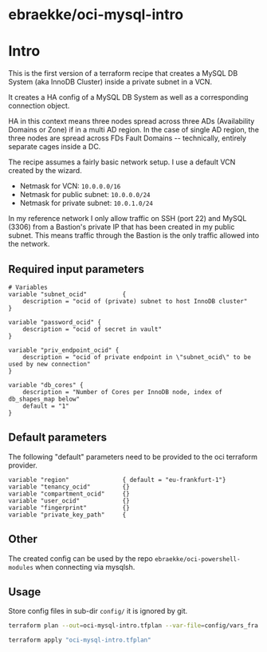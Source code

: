# ebraekke/oci-mysql-intro

# Intro 

This is the first version of a terraform recipe that creates a MySQL DB System (aka InnoDB Cluster) inside a 
private subnet in a VCN. 

It creates a HA config of a MySQL DB System as well as a corresponding connection object. 

HA in this context means three nodes spread across three ADs (Availability Domains or Zone) if in a multi AD region.
In the case of single AD region, the three nodes are spread across FDs Fault Domains -- technically, entirely separate cages inside a DC.   

The recipe assumes a fairly basic network setup. 
I use a default VCN created by the wizard. 
* Netmask for VCN: `10.0.0.0/16`
* Netmask for public subnet: `10.0.0.0/24`
* Netmask for private subnet: `10.0.1.0/24`

In my reference network I only allow traffic on SSH (port 22) and MySQL (3306) from a Bastion's private IP that 
has been created in my public subnet. This means traffic through the Bastion is the only traffic allowed into the network. 

## Required input parameters 

```hcl
# Variables 
variable "subnet_ocid"          {
    description = "ocid of (private) subnet to host InnoDB cluster"
}

variable "password_ocid" {
    description = "ocid of secret in vault"  
}

variable "priv_endpoint_ocid" {
    description = "ocid of private endpoint in \"subnet_ocid\" to be used by new connection" 
}

variable "db_cores" {
    description = "Number of Cores per InnoDB node, index of db_shapes_map below"
    default = "1"
}
```

## Default parameters 

The following "default" parameters need to be provided to the oci terraform provider. 

```hcl
variable "region"               { default = "eu-frankfurt-1"}
variable "tenancy_ocid"         {}
variable "compartment_ocid"     {}
variable "user_ocid"            {}
variable "fingerprint"          {}
variable "private_key_path"     {
```

## Other 

The created config can be used by the repo `ebraekke/oci-powershell-modules` when connecting via mysqlsh.

## Usage

Store config files in sub-dir `config/` it is ignored by git.

```bash
terraform plan --out=oci-mysql-intro.tfplan --var-file=config/vars_fra.tfvars

terraform apply "oci-mysql-intro.tfplan"
```
